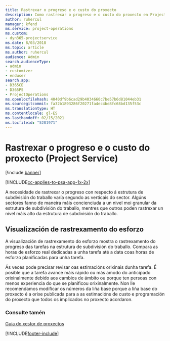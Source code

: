 ```yaml
---
title: Rastrexar o progreso e o custo do proxecto
description: Como rastrexar o progreso e o custo do proxecto en Project Service
author: ruhercul
manager: kfend
ms.service: project-operations
ms.custom:
- dyn365-projectservice
ms.date: 8/03/2018
ms.topic: article
ms.author: ruhercul
audience: Admin
search.audienceType:
- admin
- customizer
- enduser
search.app:
- D365CE
- D365PS
- ProjectOperations
ms.openlocfilehash: 4040df9b6cad29b4034660c7be57b6d81044eb31
ms.sourcegitcommit: fa32b1893286f20271fa4ec4be8fc68bd135f53c
ms.translationtype: HT
ms.contentlocale: gl-ES
ms.lasthandoff: 02/15/2021
ms.locfileid: "5281971"
---
```

# <a name="track-project-progress-and-cost-project-service"></a>Rastrexar o progreso e o custo do proxecto (Project Service)

[!include [banner](../includes/psa-now-project-operations.md)]

[!INCLUDE[cc-applies-to-psa-app-1x-2x](../includes/cc-applies-to-psa-app-1x-2x.md)]

A necesidade de rastrexar o progreso con respecto á estrutura de subdivisión do traballo varía segundo as verticais do sector. Algúns sectores fanno de maneira máis concienciuda a un nivel moi granular da estrutura de subdivisión do traballo, mentres que outros poden rastrexar un nivel máis alto da estrutura de subdivisión do traballo.  
  
## <a name="effort-tracking-view"></a>Visualización de rastrexamento do esforzo  
A visualización de rastrexamento do esforzo mostra o rastrexamento do progreso das tarefas na estrutura de subdivisión do traballo. Compara as horas de esforzo real dedicadas a unha tarefa até a data coas horas de esforzo planificadas para unha tarefa.  
  
Ás veces pode precisar revisar oas estimacións orixinais dunha tarefa. É posible que a tarefa avance máis rápido ou más amodo do anticipado orixinalmente debido aos cambios de ámbito ou porque ten persoas con menos experiencia do que se planificou orixinalmente. Non lle recomendamos modificar os números da liña base porque a liña base do proxecto é a orixe publicada para a as estimacións de custo e programación do proxecto que todos os implicados no proxecto acordaron.  
  
### <a name="see-also"></a>Consulte tamén  
 [Guía do xestor de proxectos](../psa/project-manager-guide.md)


[!INCLUDE[footer-include](../includes/footer-banner.md)]